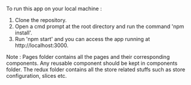 To run this app on your local machine :

1. Clone the repository.
2. Open a cmd prompt at the root directory and run the command 'npm install'.
3. Run 'npm start' and you can access the app running at http://localhost:3000.

Note : Pages folder contains all the pages and their corresponding components. Any reusable component should be kept in components folder. The redux folder contains all the store related stuffs such as store configuration, slices etc.
